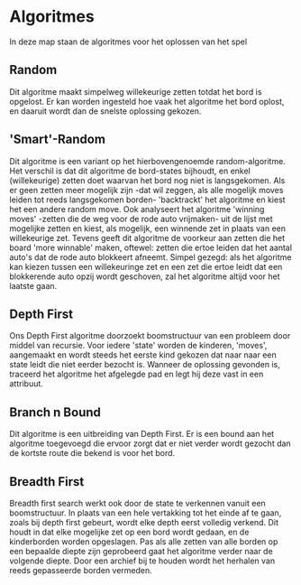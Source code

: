 # Algoritmes
In deze map staan de algoritmes voor het oplossen van het spel

## Random
Dit algoritme maakt simpelweg willekeurige zetten totdat het bord is opgelost. Er kan worden ingesteld hoe vaak het algoritme het bord oplost, en daaruit wordt dan de snelste oplossing gekozen.

## 'Smart'-Random
Dit algoritme is een variant op het hierbovengenoemde random-algoritme. Het verschil is dat dit algoritme de bord-states bijhoudt, en enkel (willekeurige) zetten doet waarvan het bord nog niet is langsgekomen. Als er geen zetten meer mogelijk zijn -dat wil zeggen, als alle mogelijk moves leiden tot reeds langsgekomen borden- 'backtrackt' het algoritme en kiest het een andere random move. Ook analyseert het algoritme 'winning moves' -zetten die de weg voor de rode auto vrijmaken- uit de lijst met mogelijke zetten en kiest, als mogelijk, een winnende zet in plaats van een willekeurige zet. Tevens geeft dit algoritme de voorkeur aan zetten die het board 'more winnable' maken, oftewel: zetten die ertoe leiden dat het aantal auto's dat de rode auto blokkeert afneemt. Simpel gezegd: als het algoritme kan kiezen tussen een willekeuringe zet en een zet die ertoe leidt dat een blokkerende auto opzij wordt geschoven, zal het algoritme altijd voor het laatste gaan.

## Depth First
Ons Depth First algoritme doorzoekt boomstructuur van een probleem door middel van recursie. Voor iedere 'state' worden de kinderen, 'moves', aangemaakt en wordt steeds het eerste kind gekozen dat naar naar een state leidt die niet eerder bezocht is. Wanneer de oplossing gevonden is, traceerd het algoritme het afgelegde pad en legt hij deze vast in een attribuut. 

## Branch n Bound
Dit algoritme is een uitbreiding van Depth First. Er is een bound aan het algoritme toegevoegd die ervoor zorgt dat er niet verder wordt gezocht dan de kortste route die bekend is voor het bord.

## Breadth First
Breadth first search werkt ook door de state te verkennen vanuit een boomstructuur. In plaats van een hele vertakking tot het einde af te gaan, zoals bij depth first gebeurt, wordt elke depth eerst volledig verkend. Dit houdt in dat elke mogelijke zet op een bord wordt gedaan, en de kinderborden worden opgeslagen. Pas als alle zetten van alle borden op een bepaalde diepte zijn geprobeerd gaat het algoritme verder naar de volgende diepte. Door een archief bij te houden wordt het herhalen van reeds gepasseerde borden vermeden.
